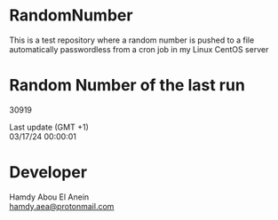# RandomNumber    
This is a test repository where a random number is pushed to a file automatically passwordless from a cron job in my Linux CentOS server    
# Random Number of the last run   
30919
      
Last update (GMT +1)    
03/17/24 00:00:01
# Developer    
Hamdy Abou El Anein   
hamdy.aea@protonmail.com
